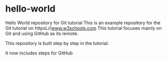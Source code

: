 # hello-world
Hello World repository for Git tutorial
This is an example repository for the Git tutorial on httpsL//www.w3schools.com
This tutorial focuses mainly on Git and using GitHub as its remote.

This repository is built step by step in the tutorial.

It now includes steps for GitHub

